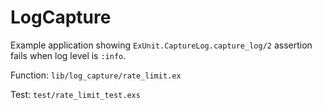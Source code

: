 # LogCapture

Example application showing `ExUnit.CaptureLog.capture_log/2` assertion fails when log level is `:info`.

Function: `lib/log_capture/rate_limit.ex`

Test: `test/rate_limit_test.exs`
